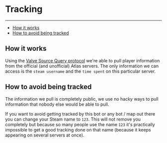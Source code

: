 # Tracking

---

- [How it works](#howitworks)
- [How to avoid being tracked](#howtoavoid)

<a name="howitworks"></a>
## How it works

Using the [Valve Source Query protocol](https://developer.valvesoftware.com/wiki/Server_queries) we're able to pull player information from the official (and unofficial) Atlas servers. The only information we can access is the `steam username` and the `time spent` on this particular server.

<a name="howtoavoid"></a>
## How to avoid being tracked

The information we pull is completely public, we use no hacky ways to pull information that nobody else would be able to pull.

If you want to avoid getting tracked by this bot or any bot / map out there you can change your Steam name to `123`. This will not remove you completely but because so many people use the name `123` it's practically impossible to get a good tracking done on that name (because it keeps appearing on several servers at once).
